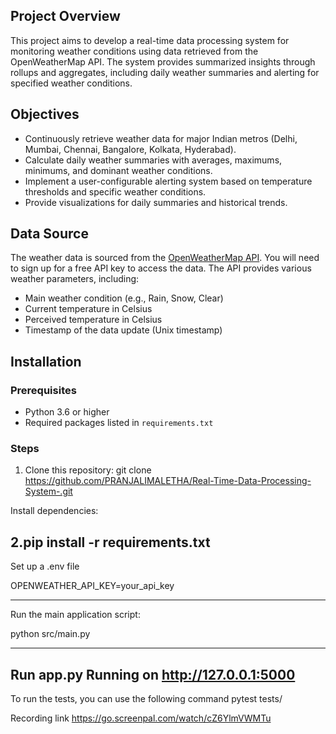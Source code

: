 ## Project Overview

This project aims to develop a real-time data processing system for monitoring weather conditions using data retrieved from the OpenWeatherMap API. The system provides summarized insights through rollups and aggregates, including daily weather summaries and alerting for specified weather conditions.

## Objectives

- Continuously retrieve weather data for major Indian metros (Delhi, Mumbai, Chennai, Bangalore, Kolkata, Hyderabad).
- Calculate daily weather summaries with averages, maximums, minimums, and dominant weather conditions.
- Implement a user-configurable alerting system based on temperature thresholds and specific weather conditions.
- Provide visualizations for daily summaries and historical trends.

## Data Source

The weather data is sourced from the [OpenWeatherMap API](https://openweathermap.org/). You will need to sign up for a free API key to access the data. The API provides various weather parameters, including:
- Main weather condition (e.g., Rain, Snow, Clear)
- Current temperature in Celsius
- Perceived temperature in Celsius
- Timestamp of the data update (Unix timestamp)

## Installation

### Prerequisites
- Python 3.6 or higher
- Required packages listed in `requirements.txt`

### Steps
1. Clone this repository:
   git clone https://github.com/PRANJALIMALETHA/Real-Time-Data-Processing-System-.git

Install dependencies:


2.pip install -r requirements.txt
------------------------------------------------------------------------------------------------------------------------------------------------------------------------------
Set up a .env file


OPENWEATHER_API_KEY=your_api_key

-----------------------------------------------------------------------------------------------------------------------------------------------------------------------------

Run the main application script:

python src/main.py

-------------------------------------------------------------------------------------------------------------------------------------------------------------------------------
Run app.py
Running on http://127.0.0.1:5000
------------------------------------------------------------------------------------------------------------------------------------------------------------------------------

To run the tests, you can use the following command
pytest tests/

Recording link
https://go.screenpal.com/watch/cZ6YlmVWMTu


   

